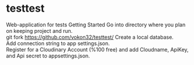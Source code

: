 # testtest
Web-application for tests 
 Getting Started 
Go into directory where you plan on keeping project and run.   
git fork https://github.com/vokon32/testtest/ Create a local database.  
 Add connection string to app settings.json.   
Register for a Cloudinary Account (%100 free) and add Cloudname, ApiKey, and Api secret to appsettings.json.  
